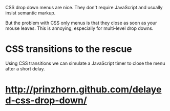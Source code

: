 CSS drop down menus are nice. They don't require JavaScript and usually insist semantic markup.

But the problem with CSS only menus is that they close as soon as your mouse leaves. This is annoying, especially for multi-level drop downs.


CSS transitions to the rescue
======

Using CSS transitions we can simulate a JavaScript timer to close the menu after a short delay.


http://prinzhorn.github.com/delayed-css-drop-down/
======
